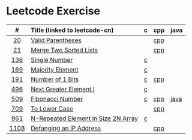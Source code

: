 # Leetcode Exercise





|                           #                            | Title (linked to leetcode-cn)                                | c                                                        | cpp                                              | java                                        |
| :----------------------------------------------------: | :----------------------------------------------------------- | -------------------------------------------------------- | ------------------------------------------------ | ------------------------------------------- |
|          [20](./src/0020-valid-parentheses/)           | [ Valid Parentheses](https://leetcode-cn.com/problems/valid-parentheses) |                                                          | [cpp](./src/0020-valid-parentheses/01.cpp)       |                                             |
|        [21](./src/0021-merge-two-sorted-lists)         | [Merge Two Sorted Lists](https://leetcode-cn.com/problems/merge-two-sorted-lists/) |                                                          | [cpp](./src/0021-merge-two-sorted-lists/01.cpp)  |                                             |
|            [136](./src/0136-single-number/)            | [Single Number](https://leetcode-cn.com/problems/single-number) | [c](./src/0136-single-number/01.c)                       |                                                  |                                             |
|          [169](./src/0169-majority-element/)           | [Majority Element](https://leetcode-cn.com/problems/majority-element/) | [c](./src/0169-majority-element/01.c)                    |                                                  |                                             |
|          [191](./src/0191-number-of-1-bits/)           | [Number of 1 Bits](https://leetcode-cn.com/problems/number-of-1-bits) | [c](./src/0191-number-of-1-bits/02.c)                    | [cpp](./src/0191-number-of-1-bits/01.cpp)        |                                             |
|           [496](./src/0496-next-great-numb/)           | [Next Greater Element I](https://leetcode-cn.com/problems/next-greater-element-i) | [c](./src/0496-next-great-numb/02.c)                     |                                                  |                                             |
|          [509](./src/0509-fibonacci-number/)           | [Fibonacci Number](https://leetcode-cn.com/problems/fibonacci-number) | [c](./src/0509-fibonacci-number/01.c)                    | [cpp](./src/0509-fibonacci-number/02.cpp)        | [java](./src/0509-fibonacci-number/03.java) |
|            [709](./src/0709-to-lower-case/)            | [To Lower Case](https://leetcode-cn.com/problems/to-lower-case/) |                                                          | [cpp](./src/0709-to-lower-case/01.cpp)           |                                             |
| [961](./src/0961-n-repeated-element-in-size-2n-array/) | [N-Repeated Element in Size 2N Array](https://leetcode-cn.com/problems/n-repeated-element-in-size-2n-array) | [c](./src/0961-n-repeated-element-in-size-2n-array/01.c) |                                                  |                                             |
|       [1108](./src/1108-defanging-an-ip-address)       | [Defanging an IP Address](https://leetcode-cn.com/problems/defanging-an-ip-address/) |                                                          | [cpp](./src/1108-defanging-an-ip-address/01.cpp) |                                             |

